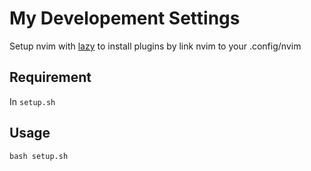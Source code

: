 My Developement Settings
===
Setup nvim with [lazy](https://github.com/folke/lazy.nvim) to install plugins by link nvim to your .config/nvim

Requirement
---
In `setup.sh`

Usage
---
```
bash setup.sh
```
